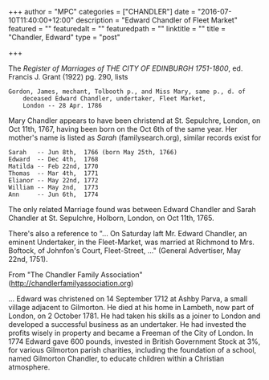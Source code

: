+++
author = "MPC"
categories = ["CHANDLER"]
date = "2016-07-10T11:40:00+12:00"
description = "Edward Chandler of Fleet Market"
featured = ""
featuredalt = ""
featuredpath = ""
linktitle = ""
title = "Chandler, Edward"
type = "post"

+++

The _Register of Marriages of THE CITY OF EDINBURGH 1751-1800_,  ed. Francis J. Grant (1922) pg. 290, lists

    Gordon, James, mechant, Tolbooth p., and Miss Mary, same p., d. of
        deceased Edward Chandler, undertaker, Fleet Market,
        London -- 28 Apr. 1786

Mary Chandler appears to have been christend at St. Sepulchre, London, on Oct 11th, 1767, having been born on
the Oct 6th of the same year. Her mother's name is listed as _Sarah_ (familysearch.org), similar records
exist for 

    Sarah   -- Jun 8th,  1766 (born May 25th, 1766)
    Edward  -- Dec 4th,  1768
    Matilda -- Feb 22nd, 1770
    Thomas  -- Mar 4th,  1771
    Elianor -- May 22nd, 1772
    William -- May 2nd,  1773
    Ann     -- Jun 6th,  1774

The only related Marriage found was between Edward Chandler and Sarah Chandler at St. Sepulchre, Holborn, London, on Oct 11th, 1765. 

There's also a reference to "... On Saturday laft Mr. Edward Chandler, an eminent Undertaker, in the Fleet-Market, was married at Richmond to Mrs. Boftock, of Johnfon's Court, Fleet-Street, ..."
(General Advertiser, May 22nd, 1751).


From "The Chandler Family Association" (http://chandlerfamilyassociation.org) 

   ... Edward was christened on 14 September 1712 at Ashby Parva, a small village adjacent to Gilmorton.
   He died at his home in Lambeth, now part of London, on 2 October 1781. He had taken his skills as a
   joiner to London and developed a successful business as an undertaker. He had invested the profits
   wisely in property and became a Freeman of the City of London. In 1774 Edward gave 600 pounds,
   invested in British Government Stock at 3%, for various Gilmorton parish charities, including the
   foundation of a school, named Gilmorton Chandler, to educate children within a Christian atmosphere. 

